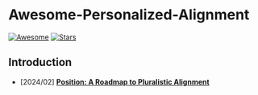 # Awesome-Personalized-Alignment

[![Awesome](https://awesome.re/badge.svg)](https://awesome.re)
[![Stars](https://img.shields.io/github/stars/liyongqi2002/Awesome-Personalized-Alignment)](.)

## Introduction 


- [2024/02] **[Position: A Roadmap to Pluralistic Alignment](https://openreview.net/forum?id=gQpBnRHwxM)**
